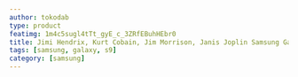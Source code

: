 ```yaml
---
author: tokodab
type: product
featimg: 1m4c5sugl4tTt_gyE_c_3ZRfEBuhHEbr0
title: Jimi Hendrix, Kurt Cobain, Jim Morrison, Janis Joplin Samsung Galaxy S9 Case
tags: [samsung, galaxy, s9]
category: [samsung]
---
```

